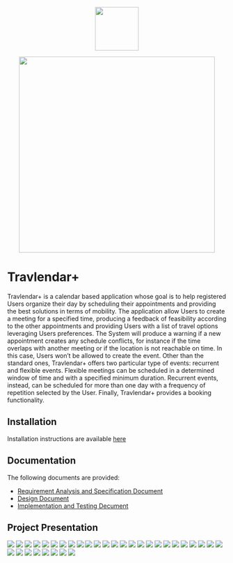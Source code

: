 <p align="center">
  <img height="100" src="https://github.com/tmscarla/Travlendar/blob/master/Images/logo_blue.png">
</p>
<p align="center">
  <img width="450" src="https://github.com/tmscarla/Travlendar/blob/master/Images/logo_inline.png">
</p>

# Travlendar+

Travlendar+ is a calendar based application whose goal is to help registered Users organize their day by scheduling their appointments and providing the best solutions in terms of mobility.
The application allow Users to create a meeting for a specified time, producing a feedback of feasibility according to the other appointments and providing Users with a list of travel options leveraging Users preferences.
The System will produce a warning if a new appointment creates any schedule conflicts, for instance if the time overlaps with another meeting or if the location is not reachable on time. In this case, Users won’t be allowed to create the event. 
Other than the standard ones, Travlendar+ offers two particular type of events: recurrent and flexible events. Flexible meetings can be scheduled in a determined window of time and with a specified minimum duration.
Recurrent events, instead, can be scheduled for more than one day with a frequency of repetition selected by the User. Finally, Travlendar+ provides a booking functionality.

## Installation

Installation instructions are available [here](https://github.com/LorenzoNorcini/TravlendarPlus/blob/master/Documentation/Installation%20Guide.pdf)

## Documentation

The following documents are provided:
- [Requirement Analysis and Specification Document](https://github.com/LorenzoNorcini/TravlendarPlus/blob/master/Documentation/Requirement%20Analysis%20and%20Specification%20Document.pdf)
- [Design Document](https://github.com/LorenzoNorcini/TravlendarPlus/blob/master/Documentation/Design%20Document.pdf)
- [Implementation and Testing Decument](https://github.com/LorenzoNorcini/TravlendarPlus/blob/master/Documentation/Implementation%20and%20Testing%20Decument.pdf)

## Project Presentation

![](https://github.com/LorenzoNorcini/TravlendarPlus/blob/master/Slides/Images/Slides.001.png)
![](https://github.com/LorenzoNorcini/TravlendarPlus/blob/master/Slides/Images/Slides.002.png)
![](https://github.com/LorenzoNorcini/TravlendarPlus/blob/master/Slides/Images/Slides.003.png)
![](https://github.com/LorenzoNorcini/TravlendarPlus/blob/master/Slides/Images/Slides.004.png)
![](https://github.com/LorenzoNorcini/TravlendarPlus/blob/master/Slides/Images/Slides.005.png)
![](https://github.com/LorenzoNorcini/TravlendarPlus/blob/master/Slides/Images/Slides.006.png)
![](https://github.com/LorenzoNorcini/TravlendarPlus/blob/master/Slides/Images/Slides.007.png)
![](https://github.com/LorenzoNorcini/TravlendarPlus/blob/master/Slides/Images/Slides.008.png)
![](https://github.com/LorenzoNorcini/TravlendarPlus/blob/master/Slides/Images/Slides.009.png)
![](https://github.com/LorenzoNorcini/TravlendarPlus/blob/master/Slides/Images/Slides.010.png)
![](https://github.com/LorenzoNorcini/TravlendarPlus/blob/master/Slides/Images/Slides.011.png)
![](https://github.com/LorenzoNorcini/TravlendarPlus/blob/master/Slides/Images/Slides.012.png)
![](https://github.com/LorenzoNorcini/TravlendarPlus/blob/master/Slides/Images/Slides.013.png)
![](https://github.com/LorenzoNorcini/TravlendarPlus/blob/master/Slides/Images/Slides.014.png)
![](https://github.com/LorenzoNorcini/TravlendarPlus/blob/master/Slides/Images/Slides.015.png)
![](https://github.com/LorenzoNorcini/TravlendarPlus/blob/master/Slides/Images/Slides.016.png)
![](https://github.com/LorenzoNorcini/TravlendarPlus/blob/master/Slides/Images/Slides.017.png)
![](https://github.com/LorenzoNorcini/TravlendarPlus/blob/master/Slides/Images/Slides.018.png)
![](https://github.com/LorenzoNorcini/TravlendarPlus/blob/master/Slides/Images/Slides.019.png)
![](https://github.com/LorenzoNorcini/TravlendarPlus/blob/master/Slides/Images/Slides.020.png)
![](https://github.com/LorenzoNorcini/TravlendarPlus/blob/master/Slides/Images/Slides.021.png)
![](https://github.com/LorenzoNorcini/TravlendarPlus/blob/master/Slides/Images/Slides.022.png)
![](https://github.com/LorenzoNorcini/TravlendarPlus/blob/master/Slides/Images/Slides.023.png)
![](https://github.com/LorenzoNorcini/TravlendarPlus/blob/master/Slides/Images/Slides.024.png)
![](https://github.com/LorenzoNorcini/TravlendarPlus/blob/master/Slides/Images/Slides.025.png)
![](https://github.com/LorenzoNorcini/TravlendarPlus/blob/master/Slides/Images/Slides.026.png)
![](https://github.com/LorenzoNorcini/TravlendarPlus/blob/master/Slides/Images/Slides.027.png)
![](https://github.com/LorenzoNorcini/TravlendarPlus/blob/master/Slides/Images/Slides.028.png)
![](https://github.com/LorenzoNorcini/TravlendarPlus/blob/master/Slides/Images/Slides.029.png)
![](https://github.com/LorenzoNorcini/TravlendarPlus/blob/master/Slides/Images/Slides.030.png)
![](https://github.com/LorenzoNorcini/TravlendarPlus/blob/master/Slides/Images/Slides.031.png)
![](https://github.com/LorenzoNorcini/TravlendarPlus/blob/master/Slides/Images/Slides.032.png)
![](https://github.com/LorenzoNorcini/TravlendarPlus/blob/master/Slides/Images/Slides.033.png)
